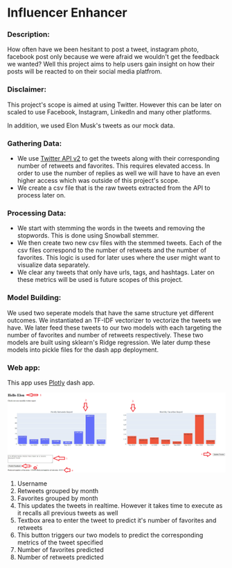 # Influencer Enhancer

### Description:

How often have we been hesitant to post a tweet, instagram photo, facebook post only because we were afraid we wouldn't get the feedback we wanted? Well this project aims to help users gain insight on how their posts will be reacted to on their social media platfrom.

### Disclaimer:

This project's scope is aimed at using Twitter. However this can be later on scaled to use Facebook, Instagram, LinkedIn and many other platforms.

In addition, we used Elon Musk's tweets as our mock data.

### Gathering Data:

<ul>

<li>We use <a href = 'https://developer.twitter.com/en/docs/twitter-api/tools-and-libraries/v2'>Twitter API v2</a> to get the tweets along with their corresponding number of retweets and favorites. This requires elevated access. In order to use the number of replies as well we will have to have an even higher access which was outside of this project's scope.
    
<li>We create a csv file that is the raw tweets extracted from the API to process later on.
    
</ul>

### Processing Data:

<ul>

<li> We start with stemming the words in the tweets and removing the stopwords. This is done using Snowball stemmer. 
    
<li> We then create two new csv files with the stemmed tweets. Each of the csv files correspond to the number of retweets and the number of favorites. This logic is used for later uses where the user might want to visualize data separately.
    
<li> We clear any tweets that only have urls, tags, and hashtags. Later on these metrics will be used is future scopes of this project.
    
</ul>

### Model Building:

We used two seperate models that have the same structure yet different outcomes. We instantiated an TF-IDF vectorizer to vectorize the tweets we have. We later feed these tweets to our two models with each targeting the number of favorites and number of retweets respectively. These two models are built using sklearn's Ridge regression. We later dump these models into pickle files for the dash app deployment.

### Web app:

This app uses <a href = 'https://plotly.com/dash/'>Plotly</a> dash app.

<img src = 'assets/images/overall webpage detailed.png'></img>

<ol>
<li> Username
<li> Retweets grouped by month
<li> Favorites grouped by month
<li> This updates the tweets in realtime. However it takes time to execute as it recalls all previous tweets as well
<li> Textbox area to enter the tweet to predict it's number of favorites and retweets
<li> This button triggers our two models to predict the corresponding metrics of the tweet specified
<li> Number of favorites predicted
<li> Number of retweets predicted
</ol>